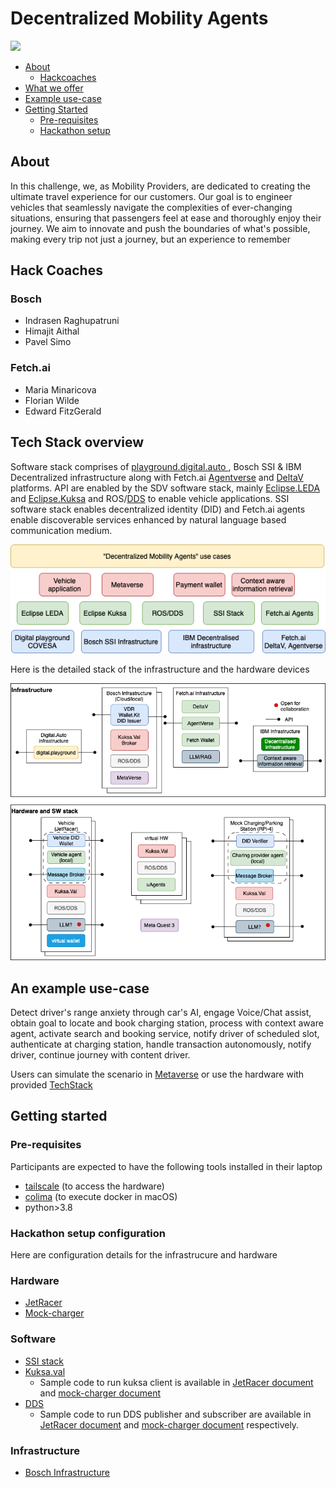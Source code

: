 # Decentralized Mobility Agents


![](assets/Mendix-Primary-Logo-RGB-Blue-h60.png)

- [About](#about)
    - [Hackcoaches](#hack-coaches)
- [What we offer](#tech-stack-overview)
- [Example use-case](#an-example-use-case)
- [Getting Started](#getting-started)
    - [Pre-requisites](#pre-requisites)
    - [Hackathon setup](#hackathon-setup-configuration)

## About
In this challenge, we, as Mobility Providers, are dedicated to creating the ultimate travel experience for our customers. Our goal is to engineer vehicles that seamlessly navigate the complexities of ever-changing situations, ensuring that passengers feel at ease and thoroughly enjoy their journey. We aim to innovate and push the boundaries of what's possible, making every trip not just a journey, but an experience to remember

## Hack Coaches
### Bosch
- Indrasen Raghupatruni
- Himajit Aithal
- Pavel Simo
### Fetch.ai
- Maria Minaricova 
- Florian Wilde
- Edward FitzGerald

## Tech Stack overview

Software stack comprises of [playground.digital.auto
](https://digitalauto.netlify.app), Bosch SSI & IBM Decentralized infrastructure along with Fetch.ai [Agentverse](https://fetch.ai/docs/concepts/agent-services/agentverse-intro) and [DeltaV](https://fetch.ai/docs/concepts/ai-engine/deltav) platforms. API are enabled by the SDV software stack, mainly [Eclipse.LEDA](https://github.com/eclipse-leda) and [Eclipse.Kuksa](https://github.com/eclipse/kuksa.val) and ROS/[DDS](https://github.com/eclipse-cyclonedds/cyclonedds) to enable vehicle applications. SSI software stack enables decentralized identity (DID) and Fetch.ai agents enable discoverable services enhanced by natural language based communication medium. 

![SW stack](figures/SW_Stack.png?raw=true "SW stack")


Here is the detailed stack of the infrastructure and the hardware devices 

![Tech stack](figures/Tech_Stack.png?raw=true "Tech stack")

## An example use-case

Detect driver's range anxiety through car's AI, engage Voice/Chat assist, obtain goal to locate and book charging station, process with context aware agent, activate search and booking service, notify driver of scheduled slot, authenticate at charging station, handle transaction autonomously, notify driver, continue journey with content driver. 

Users can simulate the scenario in [Metaverse](https://blog.bosch-digital.com/metaverse-a-place-for-education-and-training/) or use the hardware with provided [TechStack](#tech-stack-overview)

## Getting started

### Pre-requisites
Participants are expected to have the following tools installed in their laptop
- [tailscale](https://tailscale.com) (to access the hardware)
- [colima](https://github.com/abiosoft/colima) (to execute docker in macOS)
- python>3.8

### Hackathon setup configuration
Here are configuration details for the infrastrucure and hardware

### Hardware
- [JetRacer](/jetracer/jetracer-settings.md)
- [Mock-charger](/mock-charger/infra-settings.md)
### Software
- [SSI stack](/ssi/ssi-settings.md)
- [Kuksa.val](https://github.com/eclipse/kuksa.val)
    - Sample code to run kuksa client is available in [JetRacer document](/jetracer/jetracer-settings.md) and [mock-charger document](/mock-charger/infra-settings.md)
- [DDS](https://github.com/eclipse-cyclonedds/cyclonedds)
    - Sample code to run DDS publisher and subscriber are available in [JetRacer document](/jetracer/jetracer-settings.md) and [mock-charger document](/mock-charger/infra-settings.md) respectively.
### Infrastructure
- [Bosch Infrastructure](/host/bosch-host-settings.md)